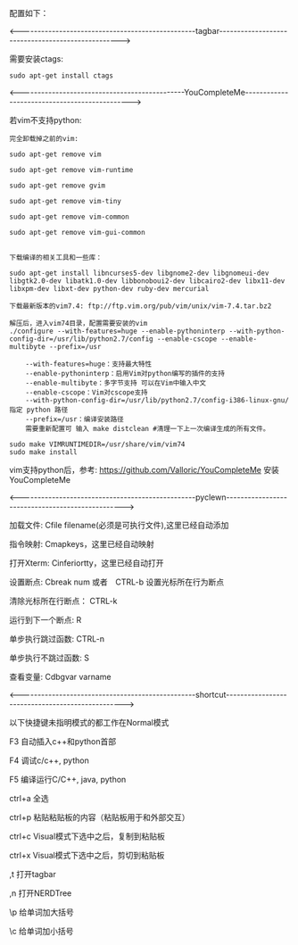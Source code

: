 配置如下：

<-------------------------------------------------tagbar-------------------------------------------------->

需要安装ctags: 

	sudo apt-get install ctags


<----------------------------------------------YouCompleteMe---------------------------------------------->

若vim不支持python: 

	完全卸载掉之前的vim: 
	
	sudo apt-get remove vim 
	
	sudo apt-get remove vim-runtime 
	
	sudo apt-get remove gvim 
	
	sudo apt-get remove vim-tiny 
	
	sudo apt-get remove vim-common 
	
	sudo apt-get remove vim-gui-common
	
	
	下载编译的相关工具和一些库： 
	
	sudo apt-get install libncurses5-dev libgnome2-dev libgnomeui-dev libgtk2.0-dev libatk1.0-dev libbonoboui2-dev libcairo2-dev libx11-dev libxpm-dev libxt-dev python-dev ruby-dev mercurial

	下载最新版本的vim7.4: ftp://ftp.vim.org/pub/vim/unix/vim-7.4.tar.bz2 
	
	解压后，进入vim74目录，配置需要安装的vim 
	./configure --with-features=huge --enable-pythoninterp --with-python-config-dir=/usr/lib/python2.7/config --enable-cscope --enable-multibyte --prefix=/usr

		--with-features=huge：支持最大特性
		--enable-pythoninterp：启用Vim对python编写的插件的支持
		--enable-multibyte：多字节支持 可以在Vim中输入中文
		--enable-cscope：Vim对cscope支持
		--with-python-config-dir=/usr/lib/python2.7/config-i386-linux-gnu/ 指定 python 路径
		--prefix=/usr：编译安装路径
		需要重新配置可 输入 make distclean #清理一下上一次编译生成的所有文件。

	sudo make VIMRUNTIMEDIR=/usr/share/vim/vim74
	sudo make install

vim支持python后，参考: https://github.com/Valloric/YouCompleteMe 安装YouCompleteMe

<-------------------------------------------------pyclewn------------------------------------------------->

加载文件: Cfile filename(必须是可执行文件),这里已经自动添加

指令映射: Cmapkeys，这里已经自动映射

打开Xterm: Cinferiortty，这里已经自动打开

设置断点: Cbreak num 或者　CTRL-b 设置光标所在行为断点

清除光标所在行断点： CTRL-k

运行到下一个断点: R
	
单步执行跳过函数: CTRL-n

单步执行不跳过函数: S

查看变量: Cdbgvar varname

<-------------------------------------------------shortcut------------------------------------------------->

以下快捷键未指明模式的都工作在Normal模式

F3                     自动插入c++和python首部

F4                     调试c/c++, python

F5                     编译运行C/C++, java, python

ctrl+a                 全选

ctrl+p                 粘贴粘贴板的内容（粘贴板用于和外部交互）

ctrl+c                 Visual模式下选中之后，复制到粘贴板

ctrl+x                 Visual模式下选中之后，剪切到粘贴板

,t	                   打开tagbar

,n	                   打开NERDTree

\p	                   给单词加大括号

\c	                   给单词加小括号
